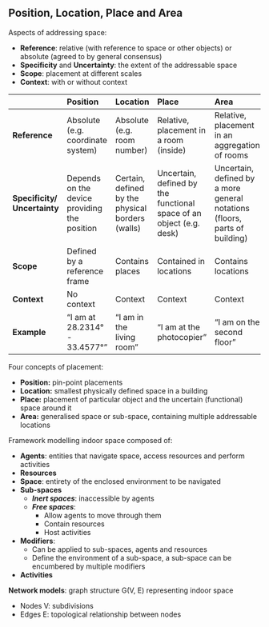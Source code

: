 ## Position, Location, Place and Area

Aspects of addressing space:

* **Reference**: relative (with reference to space or other objects) or absolute (agreed to by general consensus)
* **Specificity** and **Uncertainty**: the extent of the addressable space
* **Scope**: placement at different scales
* **Context**: with or without context

|  | Position | Location | Place | Area |
| :---- | :---- | :---- | :---- | :---- |
| **Reference** | Absolute (e.g. coordinate system) | Absolute (e.g. room number) | Relative, placement in a room (inside) | Relative, placement in an aggregation of rooms |
| **Specificity/ Uncertainty** | Depends on the device providing the position | Certain, defined by the physical borders (walls) | Uncertain, defined by the functional space of an object (e.g. desk) | Uncertain, defined by a more general notations (floors, parts of building) |
| **Scope** | Defined by a reference frame | Contains places | Contained in locations | Contains locations |
| **Context** | No context | Context | Context | Context |
| **Example** | “I am at 28.2314° \- 33.4577°” | “I am in the living room” | “I am at the photocopier” | “I am on the second floor” |

Four concepts of placement:

* **Position:** pin-point placements
* **Location:** smallest physically defined space in a building
* **Place:** placement of particular object and the uncertain (functional) space around it
* **Area:** generalised space or sub-space, containing multiple addressable locations

Framework modelling indoor space composed of:

* **Agents**: entities that navigate space, access resources and perform activities
* **Resources**
* **Space**: entirety of the enclosed environment to be navigated
* **Sub-spaces**
  * ***Inert spaces***: inaccessible by agents
  * ***Free spaces***:
    * Allow agents to move through them
    * Contain resources
    * Host activities
* **Modifiers**:
  * Can be applied to sub-spaces, agents and resources
  * Define the environment of a sub-space, a sub-space can be encumbered by multiple modifiers
* **Activities**

**Network models**: graph structure G(V, E) representing indoor space

* Nodes V: subdivisions
* Edges E: topological relationship between nodes
